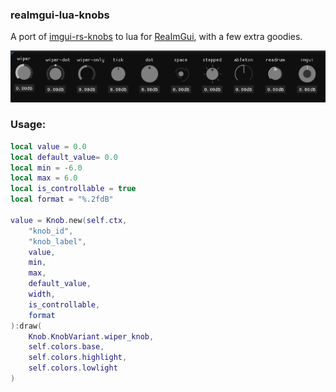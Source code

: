 ### reaImgui-lua-knobs
A port of [imgui-rs-knobs](https://github.com/DGriffin91/imgui-rs-knobs) to lua for [ReaImGui](https://forum.cockos.com/showthread.php?t=250419), with a few extra goodies.

![Knobs list](./images/Knobs.png)

### Usage: 

```lua
local value = 0.0
local default_value= 0.0
local min = -6.0
local max = 6.0
local is_controllable = true
local format = "%.2fdB"

value = Knob.new(self.ctx,
    "knob_id",
    "knob_label",
    value,
    min,
    max,
    default_value,
    width,
    is_controllable,
    format
):draw(
    Knob.KnobVariant.wiper_knob,
    self.colors.base,
    self.colors.highlight,
    self.colors.lowlight
)
```
